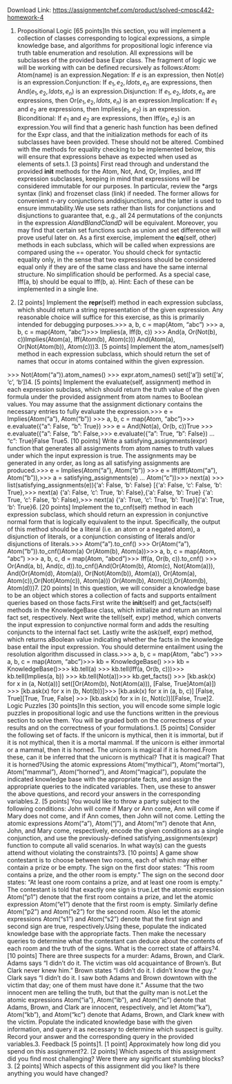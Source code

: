 Download Link: https://assignmentchef.com/product/solved-cmpsc442-homework-4
<br>
1. Propositional Logic [65 points]In this section, you will implement a collection of classes corresponding to logical expressions, a simple knowledge base, and algorithms for propositional logic inference via truth table enumeration and resolution. All expressions will be subclasses of the provided base Expr class. The fragment of logic we will be working with can be defined recursively as follows:Atom: Atom(name) is an expression.Negation: If $e$ is an expression, then Not($e$) is an expression.Conjunction: If $e_1,e_2,ldots,e_n$ are expressions, then And($e_1,e_2,ldots,e_n$) is an expression.Disjunction: If $e_1,e_2,ldots,e_n$ are expressions, then Or($e_1,e_2,ldots,e_n$) is an expression.Implication: If $e_1$ and $e_2$ are expressions, then Implies($e_1$, $e_2$) is an expression. Biconditional: If $e_1$ and $e_2$ are expressions, then Iff($e_1$, $e_2$) is an expression.You will find that a generic hash function has been defined for the Expr class, and that the initialization methods for each of its subclasses have been provided. These should not be altered. Combined with the methods for equality checking to be implemented below, this will ensure that expressions behave as expected when used as elements of sets.1. [3 points] First read through and understand the provided __init__ methods for the Atom, Not, And, Or, Implies, and Iff expression subclasses, keeping in mind that expressions will be considered immutable for our purposes. In particular, review the *args syntax (link) and frozenset class (link) if needed. The former allows for convenient n-ary conjunctions anddisjunctions, and the latter is used to ensure immutability.We use sets rather than lists for conjunctions and disjunctions to guarantee that, e.g., all 24 permutations of the conjuncts in the expression $A land B land C land D$ will be equivalent. Moreover, you may find that certain set functions such as union and set difference will prove useful later on. As a first exercise, implement the __eq__(self, other) methods in each subclass, which will be called when expressions are compared using the == operator. You should check for syntactic equality only, in the sense that two expressions should be considered equal only if they are of the same class and have the same internal structure. No simplification should be performed. As a special case, Iff(a, b) should be equal to Iff(b, a). Hint: Each of these can be implemented in a single line.

2. [2 points] Implement the __repr__(self) method in each expression subclass, which should return a string representation of the given expression. Any reasonable choice will suffice for this exercise, as this is primarily intended for debugging purposes.&gt;&gt;&gt; a, b, c = map(Atom, “abc”) &gt;&gt;&gt; a, b, c = map(Atom, “abc”)&gt;&gt;&gt; Implies(a, Iff(b, c)) &gt;&gt;&gt; And(a, Or(Not(b), c))Implies(Atom(a), Iff(Atom(b), Atom(c))) And(Atom(a), Or(Not(Atom(b)), Atom(c)))3. [5 points] Implement the atom_names(self) method in each expression subclass, which should return the set of names that occur in atoms contained within the given expression.

&gt;&gt;&gt; Not(Atom(“a”)).atom_names() &gt;&gt;&gt; expr.atom_names() set([‘a’]) set([‘a’, ‘c’, ‘b’])4. [5 points] Implement the evaluate(self, assignment) method in each expression subclass, which should return the truth value of the given formula under the provided assignment from atom names to Boolean values. You may assume that the assignment dictionary contains the necessary entries to fully evaluate the expression.&gt;&gt;&gt; e = Implies(Atom(“a”), Atom(“b”)) &gt;&gt;&gt; a, b, c = map(Atom, “abc”)&gt;&gt;&gt; e.evaluate({“a”: False, “b”: True}) &gt;&gt;&gt; e = And(Not(a), Or(b, c))True &gt;&gt;&gt; e.evaluate({“a”: False, “b”: False,&gt;&gt;&gt; e.evaluate({“a”: True, “b”: False}) … “c”: True}False True5. [10 points] Write a satisfying_assignments(expr) function that generates all assignments from atom names to truth values under which the input expression is true. The assignments may be generated in any order, as long as all satisfying assignments are produced.&gt;&gt;&gt; e = Implies(Atom(“a”), Atom(“b”)) &gt;&gt;&gt; e = Iff(Iff(Atom(“a”), Atom(“b”)),&gt;&gt;&gt; a = satisfying_assignments(e) … Atom(“c”))&gt;&gt;&gt; next(a) &gt;&gt;&gt; list(satisfying_assignments(e)){‘a’: False, ‘b’: False} [{‘a’: False, ‘c’: False, ‘b’: True},&gt;&gt;&gt; next(a) {‘a’: False, ‘c’: True, ‘b’: False},{‘a’: False, ‘b’: True} {‘a’: True, ‘c’: False, ‘b’: False},&gt;&gt;&gt; next(a) {‘a’: True, ‘c’: True, ‘b’: True}]{‘a’: True, ‘b’: True}6. [20 points] Implement the to_cnf(self) method in each expression subclass, which should return an expression in conjunctive normal form that is logically equivalent to the input. Specifically, the output of this method should be a literal (i.e. an atom or a negated atom), a disjunction of literals, or a conjunction consisting of literals and/or disjunctions of literals.&gt;&gt;&gt; Atom(“a”).to_cnf() &gt;&gt;&gt; Or(Atom(“a”), Atom(“b”)).to_cnf()Atom(a) Or(Atom(b), Atom(a))&gt;&gt;&gt; a, b, c = map(Atom, “abc”) &gt;&gt;&gt; a, b, c, d = map(Atom, “abcd”)&gt;&gt;&gt; Iff(a, Or(b, c)).to_cnf() &gt;&gt;&gt; Or(And(a, b), And(c, d)).to_cnf()And(Or(Atom(b), Atom(c), Not(Atom(a))), And(Or(Atom(d), Atom(a)), Or(Not(Atom(b)), Atom(a)), Or(Atom(a), Atom(c)),Or(Not(Atom(c)), Atom(a))) Or(Atom(b), Atom(c)),Or(Atom(b), Atom(d)))7. [20 points] In this question, we will consider a knowledge base to be an object which stores a collection of facts and supports entailment queries based on those facts.First write the __init__(self) and get_facts(self) methods in the KnowledgeBase class, which initialize and return an internal fact set, respectively. Next write the tell(self, expr) method, which converts the input expression to conjunctive normal form and adds the resulting conjuncts to the internal fact set. Lastly write the ask(self, expr) method, which returns aBoolean value indicating whether the facts in the knowledge base entail the input expression. You should determine entailment using the resolution algorithm discussed in class.&gt;&gt;&gt; a, b, c = map(Atom, “abc”) &gt;&gt;&gt; a, b, c = map(Atom, “abc”)&gt;&gt;&gt; kb = KnowledgeBase() &gt;&gt;&gt; kb = KnowledgeBase()&gt;&gt;&gt; kb.tell(a) &gt;&gt;&gt; kb.tell(Iff(a, Or(b, c)))&gt;&gt;&gt; kb.tell(Implies(a, b)) &gt;&gt;&gt; kb.tell(Not(a))&gt;&gt;&gt; kb.get_facts() &gt;&gt;&gt; [kb.ask(x) for x in (a, Not(a))] set([Or(Atom(b), Not(Atom(a))), [False, True]Atom(a)]) &gt;&gt;&gt; [kb.ask(x) for x in (b, Not(b))]&gt;&gt;&gt; [kb.ask(x) for x in (a, b, c)] [False, True][True, True, False] &gt;&gt;&gt; [kb.ask(x) for x in (c, Not(c))][False, True]2. Logic Puzzles [30 points]In this section, you will encode some simple logic puzzles in propositional logic and use the functions written in the previous section to solve them. You will be graded both on the correctness of your results and on the correctness of your formulations.1. [5 points] Consider the following set of facts. If the unicorn is mythical, then it is immortal, but if it is not mythical, then it is a mortal mammal. If the unicorn is either immortal or a mammal, then it is horned. The unicorn is magical if it is horned.From these, can it be inferred that the unicorn is mythical? That it is magical? That it is horned?Using the atomic expressions Atom(“mythical”), Atom(“mortal”), Atom(“mammal”), Atom(“horned”), and Atom(“magical”), populate the indicated knowledge base with the appropriate facts, and assign the appropriate queries to the indicated variables. Then, use these to answer the above questions, and record your answers in the corresponding variables.2. [5 points] You would like to throw a party subject to the following conditions: John will come if Mary or Ann come, Ann will come if Mary does not come, and if Ann comes, then John will not come. Letting the atomic expressions Atom(“a”), Atom(“j”), and Atom(“m”) denote that Ann, John, and Mary come, respectively, encode the given conditions as a single conjunction, and use the previously-defined satisfying_assignments(expr) function to compute all valid scenarios. In what way(s) can the guests attend without violating the constraints?3. [10 points] A game show contestant is to choose between two rooms, each of which may either contain a prize or be empty. The sign on the first door states: “This room contains a prize, and the other room is empty.” The sign on the second door states: “At least one room contains a prize, and at least one room is empty.” The contestant is told that exactly one sign is true.Let the atomic expression Atom(“p1”) denote that the first room contains a prize, and let the atomic expression Atom(“e1”) denote that the first room is empty. Similarly define Atom(“p2”) and Atom(“e2”) for the second room. Also let the atomic expressions Atom(“s1”) and Atom(“s2”) denote that the first sign and second sign are true, respectively.Using these, populate the indicated knowledge base with the appropriate facts. Then make the necessary queries to determine what the contestant can deduce about the contents of each room and the truth of the signs. What is the correct state of affairs?4. [10 points] There are three suspects for a murder: Adams, Brown, and Clark. Adams says “I didn’t do it. The victim was old acquaintance of Brown’s. But Clark never knew him.” Brown states “I didn’t do it. I didn’t know the guy.” Clark says “I didn’t do it. I saw both Adams and Brown downtown with the victim that day; one of them must have done it.” Assume that the two innocent men are telling the truth, but that the guilty man is not.Let the atomic expressions Atom(“ia”), Atom(“ib”), and Atom(“ic”) denote that Adams, Brown, and Clark are innocent, respectively, and let Atom(“ka”), Atom(“kb”), and Atom(“kc”) denote that Adams, Brown, and Clark knew with the victim. Populate the indicated knowledge base with the given information, and query it as necessary to determine which suspect is guilty. Record your answer and the corresponding query in the provided variables.3. Feedback [5 points]1. [1 point] Approximately how long did you spend on this assignment?2. [2 points] Which aspects of this assignment did you find most challenging? Were there any significant stumbling blocks?3. [2 points] Which aspects of this assignment did you like? Is there anything you would have changed?